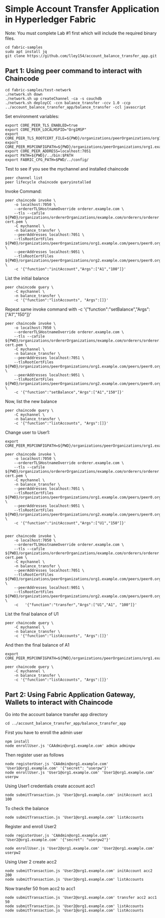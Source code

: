 # Simple Account Transfer Application in Hyperledger Fabric
Note: You must complete Lab #1 first which will include the required binary files. 
```
cd fabric-samples
sudo apt install jq
git clone https://github.com/lley154/account_balance_transfer_app.git
```

## Part 1: Using peer command to interact with Chaincode

```
cd fabric-samples/test-network
./network.sh down 
./network.sh up createChannel -ca -s couchdb
./network.sh deployCC -ccn balance_transfer -ccv 1.0 -ccp ../account_balance_transfer_app/balance_transfer -ccl javascript
```

Set environment variables:
```
export CORE_PEER_TLS_ENABLED=true
export CORE_PEER_LOCALMSPID="Org1MSP"
export CORE_PEER_TLS_ROOTCERT_FILE=${PWD}/organizations/peerOrganizations/org1.example.com/peers/peer0.org1.example.com/tls/ca.crt
export CORE_PEER_MSPCONFIGPATH=${PWD}/organizations/peerOrganizations/org1.example.com/users/Admin@org1.example.com/msp
export CORE_PEER_ADDRESS=localhost:7051
export PATH=${PWD}/../bin:$PATH
export FABRIC_CFG_PATH=$PWD/../config/
```
Test to see if you see the mychannel and installed chaincode
```
peer channel list
peer lifecycle chaincode queryinstalled
```

Invoke Command:
```
peer chaincode invoke \
    -o localhost:7050 \
    --ordererTLSHostnameOverride orderer.example.com \
    --tls --cafile ${PWD}/organizations/ordererOrganizations/example.com/orderers/orderer.example.com/msp/tlscacerts/tlsca.example.com-cert.pem \
    -C mychannel \
    -n balance_transfer \
    --peerAddresses localhost:7051 \
    --tlsRootCertFiles ${PWD}/organizations/peerOrganizations/org1.example.com/peers/peer0.org1.example.com/tls/ca.crt \
    --peerAddresses localhost:9051 \
    --tlsRootCertFiles ${PWD}/organizations/peerOrganizations/org2.example.com/peers/peer0.org2.example.com/tls/ca.crt \
    -c '{"function":"initAccount","Args":["A1","100"]}'
```
List the initial balance
```
peer chaincode query \
    -C mychannel \
    -n balance_transfer \
    -c '{"function":"listAccounts", "Args":[]}'
```

Repeat same invoke command with -c '{"function":"setBalance","Args":["A1","150"]}'
```
peer chaincode invoke \
    -o localhost:7050 \
    --ordererTLSHostnameOverride orderer.example.com \
    --tls --cafile ${PWD}/organizations/ordererOrganizations/example.com/orderers/orderer.example.com/msp/tlscacerts/tlsca.example.com-cert.pem \
    -C mychannel \
    -n balance_transfer \
    --peerAddresses localhost:7051 \
    --tlsRootCertFiles ${PWD}/organizations/peerOrganizations/org1.example.com/peers/peer0.org1.example.com/tls/ca.crt \
    --peerAddresses localhost:9051 \
    --tlsRootCertFiles ${PWD}/organizations/peerOrganizations/org2.example.com/peers/peer0.org2.example.com/tls/ca.crt \
    -c '{"function":"setBalance","Args":["A1","150"]}'
```
Now, list the new balance
```
peer chaincode query \
    -C mychannel \
    -n balance_transfer \
    -c '{"function":"listAccounts", "Args":[]}'
```
Change user to User1:
```
export CORE_PEER_MSPCONFIGPATH=${PWD}/organizations/peerOrganizations/org1.example.com/users/User1@org1.example.com/msp

peer chaincode invoke \
    -o localhost:7050 \
    --ordererTLSHostnameOverride orderer.example.com \
    --tls --cafile ${PWD}/organizations/ordererOrganizations/example.com/orderers/orderer.example.com/msp/tlscacerts/tlsca.example.com-cert.pem \
    -C mychannel \
    -n balance_transfer \
    --peerAddresses localhost:7051 \
    --tlsRootCertFiles ${PWD}/organizations/peerOrganizations/org1.example.com/peers/peer0.org1.example.com/tls/ca.crt \
    --peerAddresses localhost:9051 \
    --tlsRootCertFiles ${PWD}/organizations/peerOrganizations/org2.example.com/peers/peer0.org2.example.com/tls/ca.crt \
    -c '{"function":"initAccount","Args":["U1","150"]}'


peer chaincode invoke \
    -o localhost:7050 \
    --ordererTLSHostnameOverride orderer.example.com \
    --tls --cafile ${PWD}/organizations/ordererOrganizations/example.com/orderers/orderer.example.com/msp/tlscacerts/tlsca.example.com-cert.pem \
    -C mychannel \
    -n balance_transfer \
    --peerAddresses localhost:7051 \
    --tlsRootCertFiles ${PWD}/organizations/peerOrganizations/org1.example.com/peers/peer0.org1.example.com/tls/ca.crt \
    --peerAddresses localhost:9051 \
    --tlsRootCertFiles ${PWD}/organizations/peerOrganizations/org2.example.com/peers/peer0.org2.example.com/tls/ca.crt \
    -c   '{"function":"transfer","Args":["U1","A1", "100"]}'
```
List the final balance of U1
```
peer chaincode query \
    -C mychannel \
    -n balance_transfer \
    -c '{"function":"listAccounts", "Args":[]}'
```
And then the final balance of A1
```
export CORE_PEER_MSPCONFIGPATH=${PWD}/organizations/peerOrganizations/org1.example.com/users/Admin@org1.example.com/msp

peer chaincode query \
    -C mychannel \
    -n balance_transfer \
    -c '{"function":"listAccounts", "Args":[]}'
```

## Part 2: Using Fabric Application Gateway, Wallets to interact with Chaincode

Go into the account balance transfer app directory
```
cd ../account_balance_transfer_app/balance_transfer_app
```
First you have to enroll the admin user
```
npm install
node enrollUser.js 'CAAdmin@org1.example.com' admin adminpw
```

Then register user as follows
```
node registerUser.js 'CAAdmin@org1.example.com' 'User1@org1.example.com' '{"secret": "userpw"}'
node enrollUser.js 'User1@org1.example.com' 'User1@org1.example.com' userpw
```
Using User1 credentials create account acc1
```
node submitTransaction.js 'User1@org1.example.com' initAccount acc1 100
```

To check the balance
```
node submitTransaction.js 'User1@org1.example.com' listAccounts
```
Register and enroll User2
```
node registerUser.js 'CAAdmin@org1.example.com' 'User2@org1.example.com' '{"secret": "userpw2"}'

node enrollUser.js 'User2@org1.example.com' 'User2@org1.example.com' userpw2
```
Using User 2 create acc2
```
node submitTransaction.js 'User2@org1.example.com' initAccount acc2 200
node submitTransaction.js 'User2@org1.example.com' listAccounts
```
Now transfer 50 from acc2 to acc1
```
node submitTransaction.js 'User2@org1.example.com' transfer acc2 acc1 50
node submitTransaction.js 'User2@org1.example.com' listAccounts
node submitTransaction.js 'User1@org1.example.com' listAccounts
```




